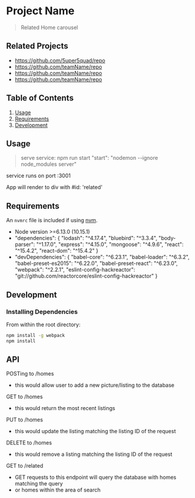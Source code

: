 # Project Name

> Related Home carousel

## Related Projects

  - https://github.com/5uper5quad/repo
  - https://github.com/teamName/repo
  - https://github.com/teamName/repo
  - https://github.com/teamName/repo

## Table of Contents

1. [Usage](#Usage)
1. [Requirements](#requirements)
1. [Development](#development)

## Usage

> serve service: npm run start
"start": "nodemon --ignore node_modules server"

service runs on port :3001

App will render to div with #id: 'related'

## Requirements


An `nvmrc` file is included if using [nvm](https://github.com/creationix/nvm).

- Node version >=6.13.0 (10.15.1)
- "dependencies": {
    "lodash": "^4.17.4",
    "bluebird": "^3.3.4",
    "body-parser": "^1.17.0",
    "express": "^4.15.0",
    "mongoose": "^4.9.6",
    "react": "^15.4.2",
    "react-dom": "^15.4.2"
  }
- "devDependencies": {
    "babel-core": "^6.23.1",
    "babel-loader": "^6.3.2",
    "babel-preset-es2015": "^6.22.0",
    "babel-preset-react": "^6.23.0",
    "webpack": "^2.2.1",
    "eslint-config-hackreactor": "git://github.com/reactorcore/eslint-config-hackreactor"
  }

## Development

### Installing Dependencies

From within the root directory:

```sh
npm install -g webpack
npm install
```
## API

POSTing to /homes
- this would allow user to add a new picture/listing to the database

GET to /homes
- this would return the most recent listings

PUT to /homes
- this would update the listing matching the listing ID of the request

DELETE to /homes
- this would remove a listing matching the listing ID of the request

GET to /related
- GET requests to this endpoint will query the database with homes matching the query
- or homes within the area of search
